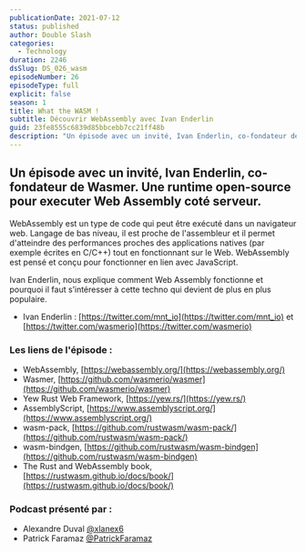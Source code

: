 ```yaml
---
publicationDate: 2021-07-12
status: published
author: Double Slash
categories:
  - Technology
duration: 2246
dsSlug: DS_026_wasm
episodeNumber: 26
episodeType: full
explicit: false
season: 1
title: What the WASM !
subtitle: Découvrir WebAssembly avec Ivan Enderlin
guid: 23fe8555c6839d85bbcebb7cc21ff48b
description: "Un épisode avec un invité, Ivan Enderlin, co-fondateur de Wasmer. Une runtime open-source pour executer Web Assembly coté serveur. WebAssembly est un type de code qui peut être exécuté dans un navigateur web. Langage de bas niveau, il est proche de l'assembleur et il permet d'atteindre des performances proches des applications natives (par exemple écrites en C/C++) tout en fonctionnant sur le Web. WebAssembly est pensé et conçu pour fonctionner en lien avec JavaScript. Ivan Enderlin, nous explique comment Web Assembly fonctionne et pourquoi il faut s’intéresser à cette techno qui devient de plus en plus populaire. Ivan Enderlin : https://twitter.com/mnt_io et https://twitter.com/wasmerio Les liens de l'épisode : WebAssembly, https://webassembly.org/ Wasmer, https://github.com/wasmerio/wasmer Yew Rust Web Framework, https://yew.rs/ AssemblyScript, https://www.assemblyscript.org/ wasm-pack, https://github.com/rustwasm/wasm-pack/ wasm-bindgen, https://github.com/rustwasm/wasm-bindgen The Rust and WebAssembly book, https://rustwasm.github.io/docs/book/ Podcast présenté par : Alexandre Duval @xlanex6 Patrick Faramaz @PatrickFaramaz"
---
```


## Un épisode avec un invité, Ivan Enderlin, co-fondateur de Wasmer. Une runtime open-source pour executer Web Assembly coté serveur.

WebAssembly est un type de code qui peut être exécuté dans un navigateur web. Langage de bas niveau, il est proche de l'assembleur et il permet d'atteindre des performances proches des applications natives (par exemple écrites en C/C++) tout en fonctionnant sur le Web. WebAssembly est pensé et conçu pour fonctionner en lien avec JavaScript.

Ivan Enderlin, nous explique comment Web Assembly fonctionne et pourquoi il faut s’intéresser à cette techno qui devient de plus en plus populaire.

- Ivan Enderlin : [https://twitter.com/mnt_io](https://twitter.com/mnt_io) et [https://twitter.com/wasmerio](https://twitter.com/wasmerio)

### Les liens de l'épisode :

- WebAssembly, [https://webassembly.org/](https://webassembly.org/)
- Wasmer, [https://github.com/wasmerio/wasmer](https://github.com/wasmerio/wasmer)
- Yew Rust Web Framework, [https://yew.rs/](https://yew.rs/)
- AssemblyScript, [https://www.assemblyscript.org/](https://www.assemblyscript.org/)
- wasm-pack, [https://github.com/rustwasm/wasm-pack/](https://github.com/rustwasm/wasm-pack/)
- wasm-bindgen, [https://github.com/rustwasm/wasm-bindgen](https://github.com/rustwasm/wasm-bindgen)
- The Rust and WebAssembly book, [https://rustwasm.github.io/docs/book/](https://rustwasm.github.io/docs/book/)

### Podcast présenté par :

- Alexandre Duval [@xlanex6](https://twitter.com/xlanex6)
- Patrick Faramaz [@PatrickFaramaz](https://twitter.com/PatrickFaramaz)
